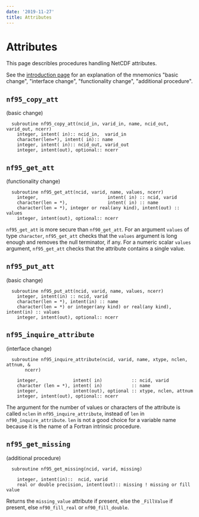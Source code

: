 ```yaml
---
date: '2019-11-27'
title: Attributes
---
```


Attributes
===

This page describles procedures handling NetCDF attributes.

See the [introduction page](../introduction.md) for an explanation of
the mnemonics "basic change", "interface change", "functionality
change", "additional procedure".

`nf95_copy_att`
---

(basic change)

      subroutine nf95_copy_att(ncid_in, varid_in, name, ncid_out, varid_out, ncerr)
        integer, intent( in):: ncid_in,  varid_in
        character(len=*), intent( in):: name
        integer, intent( in):: ncid_out, varid_out
        integer, intent(out), optional:: ncerr

`nf95_get_att`
---

(functionality change)

      subroutine nf95_get_att(ncid, varid, name, values, ncerr)
        integer,                          intent( in) :: ncid, varid
        character(len = *),               intent( in) :: name
        character(len = *), integer or real(any kind), intent(out) :: values
        integer, intent(out), optional:: ncerr

`nf95_get_att` is more secure than `nf90_get_att`. For an argument
`values` of type `character`, `nf95_get_att` checks that the `values`
argument is long enough and removes the null terminator, if any. For a
numeric scalar `values` argument, `nf95_get_att` checks that the
attribute contains a single value.

`nf95_put_att`
---

(basic change)

      subroutine nf95_put_att(ncid, varid, name, values, ncerr)
        integer, intent(in) :: ncid, varid
        character(len = *), intent(in) :: name
        character(len = *) or integer(any kind) or real(any kind), intent(in) :: values
        integer, intent(out), optional:: ncerr

`nf95_inquire_attribute`
---

(interface change)

      subroutine nf95_inquire_attribute(ncid, varid, name, xtype, nclen, attnum, &
           ncerr)

        integer,             intent( in)           :: ncid, varid
        character (len = *), intent( in)           :: name
        integer,             intent(out), optional :: xtype, nclen, attnum
        integer, intent(out), optional:: ncerr

The argument for the number of values or characters of the attribute is
called `nclen` in `nf95_inquire_attribute`, instead of `len` in
`nf90_inquire_attribute`. `len` is not a good choice for a variable name
because it is the name of a Fortran intrinsic procedure.

`nf95_get_missing`
---

(additional procedure)

      subroutine nf95_get_missing(ncid, varid, missing)

        integer, intent(in)::  ncid, varid
        real or double precision, intent(out):: missing ! missing or fill value

Returns the `missing_value` attribute if present, else the `_FillValue`
if present, else `nf90_fill_real` or `nf90_fill_double`.
